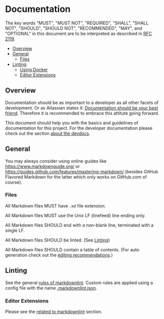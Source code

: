 # Documentation <!-- omit in toc -->

The key words "MUST", "MUST NOT", "REQUIRED", "SHALL", "SHALL NOT", "SHOULD", "SHOULD NOT", "RECOMMENDED", "MAY", and "OPTIONAL" in this document are to be interpreted as described in [RFC 2119](https://datatracker.ietf.org/doc/html/rfc2119).

- [Overview](#overview)
- [General](#general)
  - [Files](#files)
- [Linting](#linting)
  - [Using Docker](#using-docker)
  - [Editor Extensions](#editor-extensions)

## Overview

Documentation should be as important to a developer as all other facets of development.
Or as Atlassian states it: [Documentation should be your best friend](https://www.atlassian.com/work-management/documentation/importance-of-documentation).
Therefore it is recommended to embrace this attitute going forward.

This document should help you with the basics and guidelines of documentation for this project.
For the developer documentation please check out the section [about the devdocs](/about-devdocs.html).

## General

You may always consider using online guides like <https://www.markdownguide.org/> or <https://guides.github.com/features/mastering-markdown/> (besides GitHub Flavored Markdown for the latter which only works on GitHub.com of course).

### Files

All Markdown files MUST have `.md` file extension.

All Markdown files MUST use the Unix LF (linefeed) line ending only.

All Markdown files SHOULD end with a non-blank line, terminated with a single LF.

All Markdown files SHOULD be linted. (See [Linting](#linting))

All Markdown files SHOULD contain a table of contents. (For auto generation check out the [editing recommendations](#editing).)

## Linting

See the general [rules of markdownlint](https://github.com/DavidAnson/markdownlint/blob/main/doc/Rules.md).
Custom rules are applied using a config file with the name [.markdownlint.json](https://gitlab.com/foodsharing-dev/foodsharing/-/blob/master/.markdownlint.json).

### Editor Extensions

Please see the [related to markdownlint](https://github.com/DavidAnson/markdownlint#related) section.
